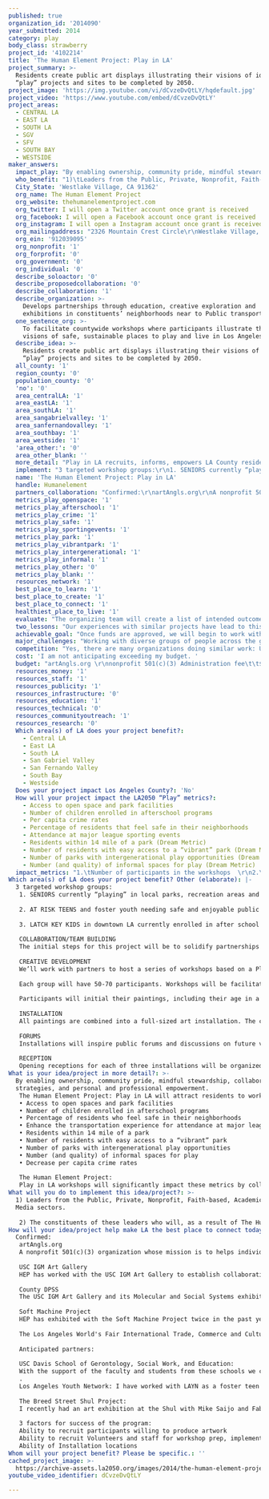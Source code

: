 ```yaml
---
published: true
organization_id: '2014090'
year_submitted: 2014
category: play
body_class: strawberry
project_id: '4102214'
title: 'The Human Element Project: Play in LA'
project_summary: >-
  Residents create public art displays illustrating their visions of ideal
  “play” projects and sites to be completed by 2050. 
project_image: 'https://img.youtube.com/vi/dCvzeDvQtLY/hqdefault.jpg'
project_video: 'https://www.youtube.com/embed/dCvzeDvQtLY'
project_areas:
  - CENTRAL LA
  - EAST LA
  - SOUTH LA
  - SGV
  - SFV
  - SOUTH BAY
  - WESTSIDE
maker_answers:
  impact_play: "By enabling ownership, community pride, mindful stewardship, collaboration strategies, and personal and professional empowerment. \r\nThe Human Element Project: Play in LA will attract residents to work together, using existing resources to enhance\r\n•\tAccess to open spaces and park facilities \r\n•\tNumber of children enrolled in afterschool programs \r\n•\tPercentage of residents who feel safe in their neighborhoods \r\n•\tEnhance the transportation experience for attendance at major league sporting events \r\n•\tResidents within 1⁄4 mile of a park \r\n•\tNumber of residents with easy access to a “vibrant” park \r\n•\tNumber of parks with intergenerational play opportunities \r\n•\tNumber (and quality) of informal spaces for play \r\n• \tDecrease per capita crime rates\r\n\r\nThe Human Element Project: \r\nPlay in LA workshops will significantly impact these metrics by collaboratively conceptualizing and displaying a sustainable “play” space for young adults and seniors. Installations and receptions will attract those who are empowered to realize the dream, and to better understand the “blueprint” of the people’s vision of their neighborhood now and leading into 2050. \r\n"
  who_benefit: "1)\tLeaders from the Public, Private, Nonprofit, Faith-based, Academic and Media sectors.   \r\n\r\n2)\tThe constituents of these leaders who will, as a result of The Human Element Project: Play in LA, work in systematic collaboration with their elected officials and institutions to facilitate cross departmental, cross organizational, peer to peer sharing and leveraging of existing resources.  With a top down/bottom up system that employs tested and true infrastructure from the past while being flexible enough to innovate, and creatively invent a bright future for the next generation and those yet unborn, the citizens of LA County will develop a world class model safe for children, everyone and local and global business.\r\n"
  City_State: 'Westlake Village, CA 91362'
  org_name: The Human Element Project
  org_website: thehumanelementproject.com
  org_twitter: I will open a Twitter account once grant is received
  org_facebook: I will open a Facebook account once grant is received
  org_instagram: I will open a Instagram account once grant is received
  org_mailingaddress: "2326 Mountain Crest Circle\r\nWestlake Village, CA 91362"
  org_ein: '912039095'
  org_nonprofit: '1'
  org_forprofit: '0'
  org_government: '0'
  org_individual: '0'
  describe_soloactor: '0'
  describe_proposedcollaboration: '0'
  describe_collaboration: '1'
  describe_organization: >-
    Develops partnerships through education, creative exploration and
    exhibitions in constituents’ neighborhoods near to Public transportation.
  one_sentence_org: >-
    To facilitate countywide workshops where participants illustrate their
    visions of safe, sustainable places to play and live in Los Angeles
  describe_idea: >-
    Residents create public art displays illustrating their visions of ideal
    “play” projects and sites to be completed by 2050. 
  all_county: '1'
  region_county: '0'
  population_county: '0'
  'no': '0'
  area_centralLA: '1'
  area_eastLA: '1'
  area_southLA: '1'
  area_sangabrielvalley: '1'
  area_sanfernandovalley: '1'
  area_southbay: '1'
  area_westside: '1'
  'area_other:': '0'
  area_other_blank: ''
  more_detail: "Play in LA recruits, informs, empowers LA County residents (targeting children and seniors), city agencies, artists, architects, teachers and caregivers to facilitate workshops that inspire participants to paint and express verbally their dreams of ideal neighborhood “play” venues (parks, beaches, senior centers and recreation centers). \r\n\r\nWorkshops produce collaborative, substantive art installations of participants’ visions for site use.  Dialogues will explore and develop solutions greater than the sum of their parts. Participants will take pride in conceptualizing, implementing and sustaining, green, safe and vibrant places to live and play, building in phases to 2050 intended outcomes.\r\n"
  implement: "3 targeted workshop groups:\r\n1. SENIORS currently “playing” in local parks, recreation areas and senior centers, beaches and other public recreational areas\r\n\r\n2. AT RISK TEENS and foster youth needing safe and enjoyable public “play” spaces to gather and engage in creative and educational activities.\r\n\r\n3. LATCH KEY KIDS in downtown LA currently enrolled in after school programs who frequent recreational centers for interactive, creative and educational “play” activities. \r\n\r\nCOLLABORATION/TEAM BUILDING\r\nThe initial steps for this project will be to solidify partnerships and collaborations and develop a pilot strategy. \r\n\r\nCREATIVE DEVELOPMENT\r\nWe’ll work with partners to host a series of workshops based on a Play in LA theme. Workshops encourage individuals to share visions for “play” venues in the foreseeable future and building systematically to target goal in 2050. \r\n\r\nEach group will have 50-70 participants.  Workshops will be facilitated in a series of 1-3 sessions. Each participant will have an opportunity to paint a vision of the perfect “Play in LA” area using paint and canvases. Local volunteers will help recruit, engage and motivate artist participants. \r\n\r\nParticipants will initial their paintings, including their age in a format that replicates the labeling on the periodic table, thereby contributing their own personal \"element\" to the human story and Play in LA concept. A written statement from each participant will accompany each painting.\r\n\r\nINSTALLATION\r\nAll paintings are combined into a full-sized art installation. The center art element will be commissioned to an LA artist and will serve as a “statement” piece reflecting the sentiment of the collective artwork. The collaborative artworks will be displayed in civic buildings: schools, libraries, museums, airports, train/bus stations. All individual paintings with accompanying statements will be posted on the Human Element Project’s and partner’s websites.\r\n\r\nFORUMS\r\nInstallations will inspire public forums and discussions on future vision and strategy for community capacity building and can be held at the USC IGM Art Gallery or installation venues employing USC IGM AG forum format. \r\n\r\nRECEPTION\r\nOpening receptions for each of three installations will be organized to honor participants, sponsors, and supporters. Receptions will boost self-esteem of participants and ensure their ideas are heard and honored. Events will be coordinated and documented by artAngls.org and the USC IGM Art Gallery.\r\n"
  name: 'The Human Element Project: Play in LA'
  handle: Humanelement
  partners_collaboration: "Confirmed:\r\nartAngls.org\r\nA nonprofit 501(c)(3) organization whose mission is to helps individuals and organizations to generate art-framed forums that inspire dialog on social and cultural issues. artAngls.org has endorsed the Human Element Project and serves as its fiscal receiver. \r\n\r\nUSC IGM Art Gallery\r\nHEP has worked with the USC IGM Art Gallery to establish collaborations and to promote thought provoking dialog. USC IGM AG will play a significant role in helping establish partners within the USC campuses and surrounding communities as well as video and photo document the receptions, events and forums.\r\n\r\nCounty DPSS\r\nThe USC IGM Art Gallery and its Molecular and Social Systems exhibition are organizing a pilot program in collaboration with the LA County DPSS. This collaboration will help advance policies in relation to state and federal laws as well as provide public information and media relations to over 2.4 million constituents. \r\n\r\nSoft Machine Project \r\nHEP has exhibited with the Soft Machine Project twice in the past year. SMP has developed collaborations with public, nonprofit, faith-based and academic institutions in the Boyle Hts. and Lincoln Hts. and will be a collaborator in recruiting and engaging participants as well as securing workshop locations.\r\n\r\nThe Los Angeles World's Fair International Trade, Commerce and Culture Flex Team: Partners with the Human Element: Play in LA team serving as Flex Team ambassadors and employ the vision to provide direction for the Play in LA project. \r\n\r\nAnticipated partners:\r\n\r\nUSC Davis School of Gerontology, Social Work, and Education: \r\nWith the support of the faculty and students from these schools we can assess the needs and resources in our targeted communities. Students and faculty will be invited to participate as volunteers for our workshops.\r\n.\r\nLos Angeles Youth Network: I have worked with LAYN as a foster teen mentor since 1997. With their assistance, we will be able to recruit foster youth and well as obtain a venue for the workshops.\r\n\r\nThe Breed Street Shul Project: \r\nI recently had an art exhibition at the Shul with Mike Saijo and Fabian Debora. The exhibition attracted enthusiastic visitors to the neighborhood and established the power of their work to aid in community capacity building. \r\n\r\n3 factors for success of the program:\r\nAbility to recruit participants willing to produce artwork\r\nAbility to recruit Volunteers and staff for workshop prep, implementation and follow up\r\nAbility of Installation locations"
  metrics_play_openspace: '1'
  metrics_play_afterschool: '1'
  metrics_play_crime: '1'
  metrics_play_safe: '1'
  metrics_play_sportingevents: '1'
  metrics_play_park: '1'
  metrics_play_vibrantpark: '1'
  metrics_play_intergenerational: '1'
  metrics_play_informal: '1'
  metrics_play_other: '0'
  metrics_play_blank: ''
  resources_network: '1'
  best_place_to_learn: '1'
  best_place_to_create: '1'
  best_place_to_connect: '1'
  healthiest_place_to_live: '1'
  evaluate: "The organizing team will create a list of intended outcomes of their curriculum and process. Photo and video documentation of the workshops will enable facilitators document their observations and conduct debrief meetings.\r\nData collected will be\r\n• Number of participants in each workshop\r\n• Enthusiasm, interest and creativity of the participants\r\n• Depth and feasibility of the ideas\r\n• Overall visual impact of the completed installation\r\n• Number of completed panels per workshop\r\n• Number of completed projects\r\n• Number of installed projects\r\n• Number of project receptions\r\n• Questionnaire feedback from volunteers, constituents, site administrators, parents, community leaders\r\n• News articles \r\n• Purchase or sponsorship of artwork and materials\r\n• News coverage\r\n• Social media response and followers\r\n• Documentary PSA’s\r\n• Certificates of commendation from public officials and academic institutions\r\n\r\nEach workshop will be archived on the Human Element Project website and websites of partners' Facebook and Twitter accounts will be opened to host ongoing dialog about the project and its impact.\r\n"
  two_lessons: "Our experiences with similar projects have lead to this proposed project.\r\n\r\n1.\tOrganizing the Molecular and Social Systems: Learning through Creative Exploration exhibition at the USC IGM Art Gallery provided us a rich experience that sharpened our understanding of self and others. A partnership among the Human Element Project and the Soft Machine Project artists with the IGM AG Advisory Council Members, weathered a process of problem solving from a diverse variety of logical, intuitive, creative, academic and traditional points of view. We learned important lessons from the interaction of conflicting human agents and their technology assistants as well as all of us becoming more informed in the process of planning, funding, implementing, contracting communicating and inter-dependent process and responsibilities.  The end result was an interesting, dynamic public art opening with speakers, video interviews, partner presentation tables, a refreshment table and a youth art presentation. The audience included public, private, nonprofit/faith-based, academic and media leaders.  The outcomes included a photo and deep caption of the event in the USC Health Sciences Campus Weekly News, a speaking engagement for our youth presenter, contracts and sales for several of the business attendees, the sale of an artwork and the self-confidence and trust in our team to move forward to prepare this application together!\r\n\r\n2.\tOur experience holding workshops with patients at Westminster Free Clinic has shown us the best way to involve a group of people in a project based upon a single theme, leading to an effective final installation. We asked our participant patients to paint a picture that illustrates what they have learned about how to effectively participate in managing their medical challenges. The enthusiastic responses were a testimony to how creative expression can inform, engage, educate and heal. The patients loved the experience, and it was a testament to the effectiveness of the clinic's work.\r\n\r\nSee the following websites for examples of other projects:\r\n\r\nhttp://www.thehumanelementproject.com/integrative-health.html\r\n\r\nhttp://artangels.org/press/molecular-and-social-systems-learning-through-creative-exploration\r\n\r\nhttp://hscnews.usc.edu/?s=Molecular+and+Social+Systems\r\n\r\nhttp://www.toacorn.com/news/2014-06-19/Health_%28and%29_Wellness/Art_installation_highlights_the_Human_Element.html\r\n\r\nhttp://hardcoremesorah.wordpress.com/2014/06/24/experiencing-intersection-artists-at\r\n\r\n\r\n"
  achievable_goal: "Once funds are approved, we will begin to work with Los Angeles based facilities to organize a series of workshops and installations. With the help of our partners at artAngls.org and the USC IGM Art Gallery and the workshop sponsors, we will recruit participants in groups of 50-70 per workshop. Each final installation will have 50-75 pieces plus the commissioned centerpiece. It will take approximately 3-4 months to complete each installation. By the end of the year, 3 public events will have taken place in celebration of the work of the participants and sponsor. \r\n\r\nProposed timeline\r\n\r\nOctober 1 – October 31, 2015: \r\nSolidify partners. Obtain letters of endorsement and distribute timeline \r\nBook three workshop venues, one for each of the three proposed categories. \r\nReview portfolios for 3 local artists to paint the statement piece for each installation.\r\nLocate possible installation venues.\r\nDebrief on workshops and collaboration partner meeting\r\n\r\nNovember 1 – 30, 2014\r\nWorkshop 1 to be held at a designated location (several sessions may be needed to obtain enough panels for the final installation)\r\nReview artists submission for commissioned statement piece\r\nContinue working on possible installation venues\r\nBegin to prepare artist panels for inclusion on websites\r\nPrepare for workshop 2 & 3\r\n\r\nDecember 1, 1014 – January 31, 2015\r\nWorkshop 2 & 3\r\nCommission artists for the three statement pieces\r\nCommit to at least 1 installation venue and schedule installation and reception date of workshop 1\r\nBegin to prepare graphics for catalog and promotional pieces\r\nBegin to work with PR and press partners\r\nContinue to work on website uploads\r\nCollaboration partner meeting to discuss reception, forums, PR, video\r\n\r\n\r\nFebruary 1 – March 31, 2015\r\nHold first reception for Workshop 1\r\nBegin video documentation\r\nContinue to prepare for installations of workshop 2 and 3\r\nContinue to prepare graphics to catalog and promotional pieces\r\nContinue to work with PR and press partners\r\nContinue to work on website uploads\r\nDebrief on workshops 2 & 3, discuss next installations\r\nCollaboration partner meeting to discuss reception, forums, PR, video\r\n\r\nApril 1 – July 31, 2015\r\nInstallation and reception events for workshops 2 & 3\r\nContinue video documentation\r\nPrinting of final catalog\r\n"
  major_challenges: "Working with diverse groups of people across the great distances of LA, communication, even with the technology will be difficult.  There are still multiple gaps in technology, PCs and Mac’s can’t always communicate and some people are still without.  \r\n\r\nRapid changes in staff within institutions that are often letting people go and/or hiring new staff with the relationship building time requirements. Diversity of comprehension in organizational infrastructure and reporting process.  Confusion related to funding and cross organizational management.\r\n\r\nThe best strategy for success is a strong leader that keeps her eyes on the big picture and the overall global result of a creative collaboration such as LA2050.  Successful implementation depends on one that can delegate, motivate and inspire a team. Organization and refined management skills are crucial for success. I have 30+ years of experience as a vice-president of creative marketing, advertising and interactive media for a well-known billion dollar cosmetic company in Los Angeles. I have managed teams of up to 30 employees and contractors that included administration, sales, copywriters, social media and video experts and creatives. I feel absolutely confident that I can oversee this project and recruit and retain enthusiastic and motivated partners. "
  competition: "Yes, there are many organizations doing similar work: USC School of Social Work and Roski School of Fine Art, Inner City Arts, A Window Between Worlds, a number of the organizations in Encounter, Some of the Flex teams in the LAWF, FPC to name a few.  They are all complementary and we would be delighted to share and leverage resources with them.\r\n\r\nWe are unique in that we are 100 percent inclusive, noncompetitive, transparent and accountable.  We problem solve our way to collaborative outcomes and achieve the personal and professional development of all participants.\r\n"
  cost: 'I am not anticipating exceeding my budget. '
  budget: "artAngls.org \r\nnonprofit 501(c)(3) Administration fee\t\t$10,000\r\n\r\n--------------------------------------------------------------------------------------------------\r\n\r\nCost per installation/workshop\r\n\r\nIGM Art Gallery\t\t\t\t\t\t        $ 2,500  per installation\r\nVideo documentation, consultation, promotion and reception Event expenses, promotion printing, distributing links, Public relations, catering, signage\r\n\r\nCommissioned artwork\t\t\t\t\t\t$  4,000  Per installation\r\n\r\nWorkshop materials\t\t\t\t\t\t$     700  Per installation\r\n\r\nConsultants/honorarium\t\t\t\t\t$  2,500   Per installation\r\n\r\nWeb design/photography\t\t\t\t\t$  2,500   Per installation\r\n\r\nFraming and installation\t\t\t\t\t$  4,000   Per installation\r\n\r\nDirection, management, marketing, design\t$ 10,800  Per installation\r\nProject direction\r\n\r\nCatalog, literature printing for each reception\t$  3, 000  Per installation\r\nAnd for an overall catalog of the project\r\n\r\n___________________________________________________________\r\n\r\nPer installation\t\t\t\t($ 30,000  x 3)\t$ 90,000\r\nartAngls.org fee\t\t\t\t\t\t\t$ 10,000\r\n___________________________________________________________\t\t\t\t\t\t\t\r\n\r\nTotal\t\t\t\t\t\t\t\t      $ 100,000\r\n"
  resources_money: '1'
  resources_staff: '1'
  resources_publicity: '1'
  resources_infrastructure: '0'
  resources_education: '1'
  resources_technical: '0'
  resources_communityoutreach: '1'
  resources_research: '0'
  Which area(s) of LA does your project benefit?:
    - Central LA
    - East LA
    - South LA
    - San Gabriel Valley
    - San Fernando Valley
    - South Bay
    - Westside
  Does your project impact Los Angeles County?: 'No'
  How will your project impact the LA2050 “Play” metrics?:
    - Access to open space and park facilities
    - Number of children enrolled in afterschool programs
    - Per capita crime rates
    - Percentage of residents that feel safe in their neighborhoods
    - Attendance at major league sporting events
    - Residents within 1⁄4 mile of a park (Dream Metric)
    - Number of residents with easy access to a “vibrant” park (Dream Metric)
    - Number of parks with intergenerational play opportunities (Dream Metric)
    - Number (and quality) of informal spaces for play (Dream Metric)
  impact_metrics: "1.\tNumber of participants in the workshops  \r\n2.\tNumber of completed installations.\r\n3.\tNumber of completed projects and sustainability over time.\r\n\r\n- Access to open space and park facilities by increasing transportation options that are safe and senior friendly\r\n\r\n- Increase the number of children enrolled in afterschool programs by developing programs that will engage and encourage creativity and collaboration.\r\n\r\n- Decrease per capita crime rates by creating educational, occupational and mentoring recourses for at risk teens and seniors. Increase safety measures for parks and open space “play” spaces.\r\n\r\n- Increase the percentage of residents that feel safe in their neighborhoods by organizing neighborhood group activities, community watch programs, better communication with police and better visibility in open “play” spaces.\r\n\r\n-Increase attendance at major league sporting events by sourcing safe and reliable transportation systems for teen groups and seniors.\r\n\r\n- Residents reside with 1⁄4 mile of a park by renovating open spaces or abandoned buildings to develop open space parks for neighborhoods. Develop neighborhood steering committees to develop a vision and work with city officials to make that vision become a reality.\r\n\r\n- Increase the number of residents with easy access to a “vibrant” parks, beaches and open space “play” areas by developing creative transportation solutions for teens and seniors.\r\n\r\n- Increase the number of parks with intergenerational play opportunities by developing activities where seniors can mentor young children and teens. Develop recreational center that have simultaneous activities with young adults and seniors.\r\n\r\n- Increase the number (and quality) of informal spaces for play by developing small and frequent “rest” stops that would allow small groups to gather. Permanent game and interactives would promote activity.\r\n"
Which area(s) of LA does your project benefit? Other (elaborate): |-
  3 targeted workshop groups:
   1. SENIORS currently “playing” in local parks, recreation areas and senior centers, beaches and other public recreational areas
   
   2. AT RISK TEENS and foster youth needing safe and enjoyable public “play” spaces to gather and engage in creative and educational activities.
   
   3. LATCH KEY KIDS in downtown LA currently enrolled in after school programs who frequent recreational centers for interactive, creative and educational “play” activities. 
   
   COLLABORATION/TEAM BUILDING
   The initial steps for this project will be to solidify partnerships and collaborations and develop a pilot strategy. 
   
   CREATIVE DEVELOPMENT
   We’ll work with partners to host a series of workshops based on a Play in LA theme. Workshops encourage individuals to share visions for “play” venues in the foreseeable future and building systematically to target goal in 2050. 
   
   Each group will have 50-70 participants. Workshops will be facilitated in a series of 1-3 sessions. Each participant will have an opportunity to paint a vision of the perfect “Play in LA” area using paint and canvases. Local volunteers will help recruit, engage and motivate artist participants. 
   
   Participants will initial their paintings, including their age in a format that replicates the labeling on the periodic table, thereby contributing their own personal "element" to the human story and Play in LA concept. A written statement from each participant will accompany each painting.
   
   INSTALLATION
   All paintings are combined into a full-sized art installation. The center art element will be commissioned to an LA artist and will serve as a “statement” piece reflecting the sentiment of the collective artwork. The collaborative artworks will be displayed in civic buildings: schools, libraries, museums, airports, train/bus stations. All individual paintings with accompanying statements will be posted on the Human Element Project’s and partner’s websites.
   
   FORUMS
   Installations will inspire public forums and discussions on future vision and strategy for community capacity building and can be held at the USC IGM Art Gallery or installation venues employing USC IGM AG forum format. 
   
   RECEPTION
   Opening receptions for each of three installations will be organized to honor participants, sponsors, and supporters. Receptions will boost self-esteem of participants and ensure their ideas are heard and honored. Events will be coordinated and documented by artAngls.org and the USC IGM Art Gallery.
What is your idea/project in more detail?: >-
  By enabling ownership, community pride, mindful stewardship, collaboration
  strategies, and personal and professional empowerment. 
   The Human Element Project: Play in LA will attract residents to work together, using existing resources to enhance
   • Access to open spaces and park facilities 
   • Number of children enrolled in afterschool programs 
   • Percentage of residents who feel safe in their neighborhoods 
   • Enhance the transportation experience for attendance at major league sporting events 
   • Residents within 1⁄4 mile of a park 
   • Number of residents with easy access to a “vibrant” park 
   • Number of parks with intergenerational play opportunities 
   • Number (and quality) of informal spaces for play 
   • Decrease per capita crime rates
   
   The Human Element Project: 
   Play in LA workshops will significantly impact these metrics by collaboratively conceptualizing and displaying a sustainable “play” space for young adults and seniors. Installations and receptions will attract those who are empowered to realize the dream, and to better understand the “blueprint” of the people’s vision of their neighborhood now and leading into 2050.
What will you do to implement this idea/project?: >-
  1) Leaders from the Public, Private, Nonprofit, Faith-based, Academic and
  Media sectors. 
   
   2) The constituents of these leaders who will, as a result of The Human Element Project: Play in LA, work in systematic collaboration with their elected officials and institutions to facilitate cross departmental, cross organizational, peer to peer sharing and leveraging of existing resources. With a top down/bottom up system that employs tested and true infrastructure from the past while being flexible enough to innovate, and creatively invent a bright future for the next generation and those yet unborn, the citizens of LA County will develop a world class model safe for children, everyone and local and global business.
How will your idea/project help make LA the best place to connect today? In LA2050?: |-
  Confirmed:
   artAngls.org
   A nonprofit 501(c)(3) organization whose mission is to helps individuals and organizations to generate art-framed forums that inspire dialog on social and cultural issues. artAngls.org has endorsed the Human Element Project and serves as its fiscal receiver. 
   
   USC IGM Art Gallery
   HEP has worked with the USC IGM Art Gallery to establish collaborations and to promote thought provoking dialog. USC IGM AG will play a significant role in helping establish partners within the USC campuses and surrounding communities as well as video and photo document the receptions, events and forums.
   
   County DPSS
   The USC IGM Art Gallery and its Molecular and Social Systems exhibition are organizing a pilot program in collaboration with the LA County DPSS. This collaboration will help advance policies in relation to state and federal laws as well as provide public information and media relations to over 2.4 million constituents. 
   
   Soft Machine Project 
   HEP has exhibited with the Soft Machine Project twice in the past year. SMP has developed collaborations with public, nonprofit, faith-based and academic institutions in the Boyle Hts. and Lincoln Hts. and will be a collaborator in recruiting and engaging participants as well as securing workshop locations.
   
   The Los Angeles World's Fair International Trade, Commerce and Culture Flex Team: Partners with the Human Element: Play in LA team serving as Flex Team ambassadors and employ the vision to provide direction for the Play in LA project. 
   
   Anticipated partners:
   
   USC Davis School of Gerontology, Social Work, and Education: 
   With the support of the faculty and students from these schools we can assess the needs and resources in our targeted communities. Students and faculty will be invited to participate as volunteers for our workshops.
   .
   Los Angeles Youth Network: I have worked with LAYN as a foster teen mentor since 1997. With their assistance, we will be able to recruit foster youth and well as obtain a venue for the workshops.
   
   The Breed Street Shul Project: 
   I recently had an art exhibition at the Shul with Mike Saijo and Fabian Debora. The exhibition attracted enthusiastic visitors to the neighborhood and established the power of their work to aid in community capacity building. 
   
   3 factors for success of the program:
   Ability to recruit participants willing to produce artwork
   Ability to recruit Volunteers and staff for workshop prep, implementation and follow up
   Ability of Installation locations
Whom will your project benefit? Please be specific.: ''
cached_project_image: >-
  https://archive-assets.la2050.org/images/2014/the-human-element-project-play-in-la/img.youtube.com/vi/dCvzeDvQtLY/hqdefault.jpg
youtube_video_identifier: dCvzeDvQtLY

---
```

